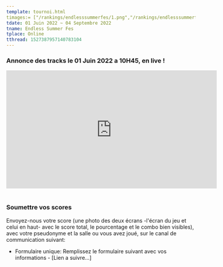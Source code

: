 ```yaml
---
template: tournoi.html
timages:= ["/rankings/endlesssummerfes/1.png","/rankings/endlesssummerfes/2.png","/rankings/endlesssummerfes/3.png","/rankings/endlesssummerfes/4.png","/rankings/endlesssummerfes/6.png"]
tdate: 01 Juin 2022 ~ 04 Septembre 2022
tname: Endless Summer Fes
tplace: Online
tthread: 1527387957140783104
---
```

<h3>Annonce des tracks le 01 Juin 2022 a 10H45, en live !</h3>
<div class="ratio ratio-16x9">
    <iframe width="560" height="315" src="https://www.youtube.com/embed/BLw9Ik-FXD8" title="YouTube video player" frameborder="0" allow="accelerometer; autoplay; clipboard-write; encrypted-media; gyroscope; picture-in-picture" allowfullscreen></iframe>
</div>
<br>
<h3>Soumettre vos scores</h3>
<p>
Envoyez-nous votre score (une photo des deux écrans -l'écran du jeu et celui en haut- avec le score total, le pourcentage et le combo bien visibles), avec votre pseudonyme et la salle ou vous avez joué, sur le canal de communication suivant: 
<ul>
    <li>Formulaire unique: Remplissez le formulaire suivant avec vos informations - [Lien a suivre...]</li>
</ul>
</p>